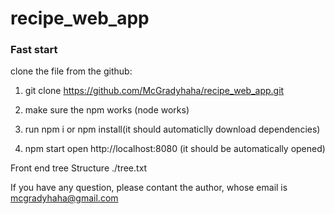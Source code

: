 # recipe_web_app
### Fast start
clone the file from the github:

1. git clone https://github.com/McGradyhaha/recipe_web_app.git

2. make sure the npm works (node works)

3. run npm i or npm install(it should automaticlly download dependencies)

4. npm start
open http://localhost:8080 (it should be automatically opened)


Front end tree Structure
./tree.txt


If you have any question, please contant the author, whose email is mcgradyhaha@gmail.com
